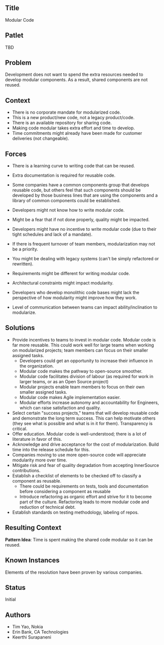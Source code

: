 ## Title

Modular Code

## Patlet

TBD

## Problem

Development does not want to spend the extra resources needed to develop modular components. As a result, shared components are not reused.  

## Context

* There is no corporate mandate for modularized code.
* This is a new product/new code, not a legacy product/code.
* There is an available repository for sharing code.
* Making code modular takes extra effort and time to develop.
* Time commitments might already have been made for customer deliveries (not changeable).

## Forces

* There is a learning curve to writing code that can be reused.
* Extra documentation is required for reusable code.
* Some companies have a common components group that develops reusable code, but others feel that such components should be developed by those business lines that are using the components and a library of common components could be established.
* Developers might not know how to write modular code.

* Might be a fear that if not done properly, quality might be impacted.
* Developers might have no incentive to write modular code (due to their tight schedules and lack of a mandate).
* If there is frequent turnover of team members, modularization may not be a priority.
* You might be dealing with legacy systems (can't be simply refactored or rewritten).
* Requirements might be different for writing modular code.
* Architectural constraints might impact modularity.
* Developers who develop monolithic code bases might lack the perspective of how modularity might improve how they work.
* Level of communication between teams can impact ability/inclination to modularize.

## Solutions

* Provide incentives to teams to invest in modular code. Modular code is far more reusable. This could work well for large teams when working on modularized projects; team members can focus on their smaller assigned tasks.
    - Developers could get an opportunity to increase their influence in the organization.
    - Modular code makes the pathway to open-source smoother.
    - Modular code facilitates division of labour (as required for work in larger teams, or as an Open Source project)
    - Modular projects enable team members to focus on their own smaller assigned tasks.
    - Modular code makes Agile implementation easier.
    - Modular efforts increase autonomy and accountability for Engineers, which can raise satisfaction and quality.
* Select certain "success projects," teams that will develop reusable code and demonstrate the long term success. This can help motivate others (they see what is possible and what is in it for them). Transparency is critical.
* Offer education. Modular code is well-understood; there is a lot of literature in favor of this.
* Acknowledge and drive acceptance for the cost of modularization. Build time into the release schedule for this.
* Companies moving to use more open-source code will appreciate modularity more over time.
* Mitigate risk and fear of quality degradation from accepting InnerSource contributions.
* Establish a checklist of elements to be checked off to classify a component as reusable.
    - There could be requirements on tests, tools and documentation before considering a component as reusable
    - Introduce refactoring as organic effort and strive for it to become part of the culture. Refactoring leads to more modular code and reduction of technical debt.
* Establish standards on testing methodology, labeling of repos.

## Resulting Context

**Pattern Idea**: Time is spent making the shared code modular so it can be reused.  

## Known Instances

Elements of the resolution have been proven by various companies.

## Status

Initial

## Authors  

* Tim Yao, Nokia
* Erin Bank, CA Technologies
* Keerthi Surapaneni
